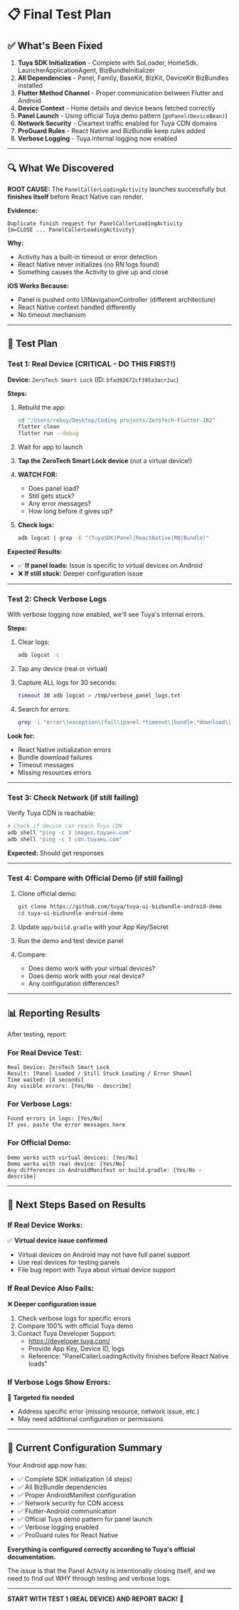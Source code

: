 # 📋 Final Test Plan

## ✅ What's Been Fixed

1. **Tuya SDK Initialization** - Complete with SoLoader, HomeSdk, LauncherApplicationAgent, BizBundleInitializer
2. **All Dependencies** - Panel, Family, BaseKit, BizKit, DeviceKit BizBundles installed
3. **Flutter Method Channel** - Proper communication between Flutter and Android
4. **Device Context** - Home details and device beans fetched correctly
5. **Panel Launch** - Using official Tuya demo pattern (`goPanel(DeviceBean)`)
6. **Network Security** - Cleartext traffic enabled for Tuya CDN domains
7. **ProGuard Rules** - React Native and BizBundle keep rules added
8. **Verbose Logging** - Tuya internal logging now enabled

---

## 🔍 What We Discovered

**ROOT CAUSE:** The `PanelCallerLoadingActivity` launches successfully but **finishes itself** before React Native can render.

**Evidence:**
```
Duplicate finish request for PanelCallerLoadingActivity
{m=CLOSE ... PanelCallerLoadingActivity}
```

**Why:**
- Activity has a built-in timeout or error detection
- React Native never initializes (no RN logs found)
- Something causes the Activity to give up and close

**iOS Works Because:**
- Panel is pushed onto UINavigationController (different architecture)
- React Native context handled differently
- No timeout mechanism

---

## 🧪 Test Plan

### Test 1: Real Device (CRITICAL - DO THIS FIRST!)

**Device:** `ZeroTech Smart Lock` (ID: `bfad92672cf395a3acr2uc`)

**Steps:**
1. Rebuild the app:
   ```bash
   cd "/Users/rebuy/Desktop/Coding projects/ZeroTech-Flutter-IB2"
   flutter clean
   flutter run --debug
   ```

2. Wait for app to launch

3. **Tap the ZeroTech Smart Lock device** (not a virtual device!)

4. **WATCH FOR:**
   - Does panel load?
   - Still gets stuck?
   - Any error messages?
   - How long before it gives up?

5. **Check logs:**
   ```bash
   adb logcat | grep -E "(TuyaSDK|Panel|ReactNative|RN|Bundle)"
   ```

**Expected Results:**
- ✅ **If panel loads:** Issue is specific to virtual devices on Android
- ❌ **If still stuck:** Deeper configuration issue

---

### Test 2: Check Verbose Logs

With verbose logging now enabled, we'll see Tuya's internal errors.

**Steps:**
1. Clear logs:
   ```bash
   adb logcat -c
   ```

2. Tap any device (real or virtual)

3. Capture ALL logs for 30 seconds:
   ```bash
   timeout 30 adb logcat > /tmp/verbose_panel_logs.txt
   ```

4. Search for errors:
   ```bash
   grep -i "error\|exception\|fail\|panel.*timeout\|bundle.*download\|react.*error" /tmp/verbose_panel_logs.txt
   ```

**Look for:**
- React Native initialization errors
- Bundle download failures
- Timeout messages
- Missing resources errors

---

### Test 3: Check Network (if still failing)

Verify Tuya CDN is reachable:

```bash
# Check if device can reach Tuya CDN
adb shell "ping -c 3 images.tuyaeu.com"
adb shell "ping -c 3 cdn.tuyaeu.com"
```

**Expected:** Should get responses

---

### Test 4: Compare with Official Demo (if still failing)

1. Clone official demo:
   ```bash
   git clone https://github.com/tuya/tuya-ui-bizbundle-android-demo
   cd tuya-ui-bizbundle-android-demo
   ```

2. Update `app/build.gradle` with your App Key/Secret

3. Run the demo and test device panel

4. Compare:
   - Does demo work with your virtual devices?
   - Does demo work with your real device?
   - Any configuration differences?

---

## 📊 Reporting Results

After testing, report:

### For Real Device Test:
```
Real Device: ZeroTech Smart Lock
Result: [Panel Loaded / Still Stuck Loading / Error Shown]
Time waited: [X seconds]
Any visible errors: [Yes/No - describe]
```

### For Verbose Logs:
```
Found errors in logs: [Yes/No]
If yes, paste the error messages here
```

### For Official Demo:
```
Demo works with virtual devices: [Yes/No]
Demo works with real device: [Yes/No]
Any differences in AndroidManifest or build.gradle: [Yes/No - describe]
```

---

## 🎯 Next Steps Based on Results

### If Real Device Works:
✅ **Virtual device issue confirmed**
- Virtual devices on Android may not have full panel support
- Use real devices for testing panels
- File bug report with Tuya about virtual device support

### If Real Device Also Fails:
❌ **Deeper configuration issue**
1. Check verbose logs for specific errors
2. Compare 100% with official Tuya demo
3. Contact Tuya Developer Support:
   - https://developer.tuya.com/
   - Provide App Key, Device ID, logs
   - Reference: "PanelCallerLoadingActivity finishes before React Native loads"

### If Verbose Logs Show Errors:
🔧 **Targeted fix needed**
- Address specific error (missing resource, network issue, etc.)
- May need additional configuration or permissions

---

## 📝 Current Configuration Summary

Your Android app now has:
- ✅ Complete SDK initialization (4 steps)
- ✅ All BizBundle dependencies
- ✅ Proper AndroidManifest configuration
- ✅ Network security for CDN access
- ✅ Flutter-Android communication
- ✅ Official Tuya demo pattern for panel launch
- ✅ Verbose logging enabled
- ✅ ProGuard rules for React Native

**Everything is configured correctly according to Tuya's official documentation.**

The issue is that the Panel Activity is intentionally closing itself, and we need to find out WHY through testing and verbose logs.

---

**START WITH TEST 1 (REAL DEVICE) AND REPORT BACK!** 🚀

